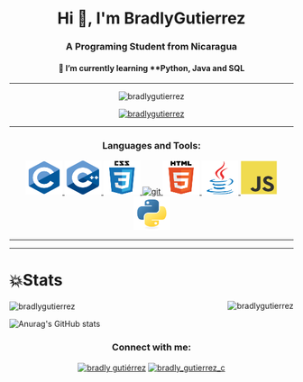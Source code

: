 <h1 align="center">Hi 👋, I'm BradlyGutierrez</h1>
<h3 align="center">A Programing Student from Nicaragua</h3>
<h4 align= "center">🌱 I’m currently learning **Python, Java and SQL</h4>
<hr style="border-color:red">

<p align="center"> <img src="https://komarev.com/ghpvc/?username=bradlygutierrez&theme=radical&label=Profile%20views&color=0e75b6&style=flat" alt="bradlygutierrez" /> </p>

<p align="center"> <a href="https://github.com/ryo-ma/github-profile-trophy"><img src="https://github-profile-trophy.vercel.app/?username=bradlygutierrez" alt="bradlygutierrez" /></a> </p>

<hr style="border-color:blue;">

<h3 align="center">Languages and Tools:</h3>
<p align="center"> <a href="https://www.cprogramming.com/" target="_blank" rel="noreferrer"> <img src="https://raw.githubusercontent.com/devicons/devicon/master/icons/c/c-original.svg" alt="c" width="65" height="60"/> </a> <a href="https://www.w3schools.com/cpp/" target="_blank" rel="noreferrer"> <img src="https://raw.githubusercontent.com/devicons/devicon/master/icons/cplusplus/cplusplus-original.svg" alt="cplusplus" width="65" height="60"/> </a> <a href="https://www.w3schools.com/css/" target="_blank" rel="noreferrer"> <img src="https://raw.githubusercontent.com/devicons/devicon/master/icons/css3/css3-original-wordmark.svg" alt="css3" width="65" height="60"/> </a> <a href="https://git-scm.com/" target="_blank" rel="noreferrer"> <img src="https://www.vectorlogo.zone/logos/git-scm/git-scm-icon.svg" alt="git" width="65" height="60"/> </a> <a href="https://www.w3.org/html/" target="_blank" rel="noreferrer"> <img src="https://raw.githubusercontent.com/devicons/devicon/master/icons/html5/html5-original-wordmark.svg" alt="html5" width="65" height="60"/> </a> <a href="https://www.java.com" target="_blank" rel="noreferrer"> <img src="https://raw.githubusercontent.com/devicons/devicon/master/icons/java/java-original.svg" alt="java" width="65" height="60"/> </a> <a href="https://developer.mozilla.org/en-US/docs/Web/JavaScript" target="_blank" rel="noreferrer"> <img src="https://raw.githubusercontent.com/devicons/devicon/master/icons/javascript/javascript-original.svg" alt="javascript" width="65" height="60"/> </a> <a href="https://www.python.org" target="_blank" rel="noreferrer"> <img src="https://raw.githubusercontent.com/devicons/devicon/master/icons/python/python-original.svg" alt="python" width="65" height="60"/> </a> </p>

<hr style="border:15px;"><hr style="border:2px;">
<h1>💥Stats</h1>
<p><img align="right" src="https://github-readme-stats.vercel.app/api/top-langs?username=bradlygutierrez&show_icons=true&theme=radical&locale=en&layout=compact" alt="bradlygutierrez" /></p>

<p><img align="center" src="https://github-readme-streak-stats.herokuapp.com/?user=bradlygutierrez&show_icons=true&theme=radical" alt="bradlygutierrez" /></p>

![Anurag's GitHub stats](https://github-readme-stats.vercel.app/api?username=bradlygutierrez&show_icons=true&theme=radical)

<h3 align="center">Connect with me:</h3>
<p align="center">
<a href="https://twitter.com/BradlyGutierrez1" target="blank"><img align="center" src="https://raw.githubusercontent.com/rahuldkjain/github-profile-readme-generator/master/src/images/icons/Social/twitter.svg" alt="bradly gutiérrez" height="30" width="50" /></a>
<a href="https://instagram.com/bradly_gutierrez_c" target="blank"><img align="center" src="https://raw.githubusercontent.com/rahuldkjain/github-profile-readme-generator/master/src/images/icons/Social/instagram.svg" alt="bradly_gutierrez_c" height="30" width="50" /></a>
</p>



